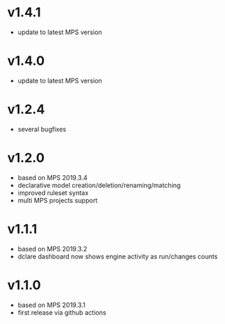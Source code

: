 # v1.4.1
- update to latest MPS version
# v1.4.0
- update to latest MPS version
# v1.2.4
- several bugfixes
# v1.2.0
- based on MPS 2019.3.4
- declarative model creation/deletion/renaming/matching
- improved ruleset syntax
- multi MPS projects support
# v1.1.1
- based on MPS 2019.3.2
- dclare dashboard now shows engine activity as run/changes counts
# v1.1.0
- based on MPS 2019.3.1
- first release via github actions
